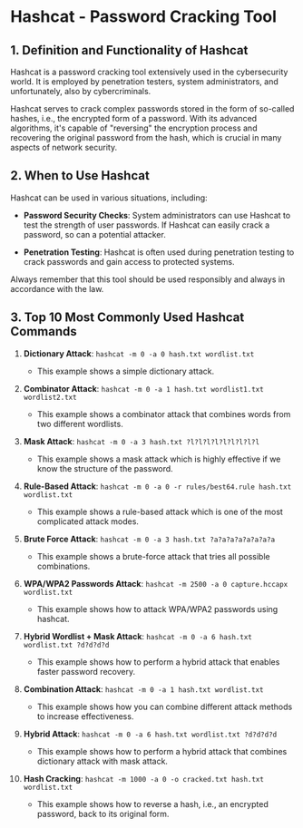 # Hashcat - Password Cracking Tool

## 1. Definition and Functionality of Hashcat

Hashcat is a password cracking tool extensively used in the cybersecurity world. It is employed by penetration testers, system administrators, and unfortunately, also by cybercriminals.

Hashcat serves to crack complex passwords stored in the form of so-called hashes, i.e., the encrypted form of a password. With its advanced algorithms, it's capable of "reversing" the encryption process and recovering the original password from the hash, which is crucial in many aspects of network security.

## 2. When to Use Hashcat

Hashcat can be used in various situations, including:

- **Password Security Checks**: System administrators can use Hashcat to test the strength of user passwords. If Hashcat can easily crack a password, so can a potential attacker.

- **Penetration Testing**: Hashcat is often used during penetration testing to crack passwords and gain access to protected systems.

Always remember that this tool should be used responsibly and always in accordance with the law.

## 3. Top 10 Most Commonly Used Hashcat Commands

1. **Dictionary Attack**: `hashcat -m 0 -a 0 hash.txt wordlist.txt`
    - This example shows a simple dictionary attack.

2. **Combinator Attack**: `hashcat -m 0 -a 1 hash.txt wordlist1.txt wordlist2.txt`
    - This example shows a combinator attack that combines words from two different wordlists.

3. **Mask Attack**: `hashcat -m 0 -a 3 hash.txt ?l?l?l?l?l?l?l?l?l`
    - This example shows a mask attack which is highly effective if we know the structure of the password.

4. **Rule-Based Attack**: `hashcat -m 0 -a 0 -r rules/best64.rule hash.txt wordlist.txt`
    - This example shows a rule-based attack which is one of the most complicated attack modes.

5. **Brute Force Attack**: `hashcat -m 0 -a 3 hash.txt ?a?a?a?a?a?a?a?a`
    - This example shows a brute-force attack that tries all possible combinations.

6. **WPA/WPA2 Passwords Attack**: `hashcat -m 2500 -a 0 capture.hccapx wordlist.txt`
    - This example shows how to attack WPA/WPA2 passwords using hashcat.

7. **Hybrid Wordlist + Mask Attack**: `hashcat -m 0 -a 6 hash.txt wordlist.txt ?d?d?d?d`
    - This example shows how to perform a hybrid attack that enables faster password recovery.

8. **Combination Attack**: `hashcat -m 0 -a 1 hash.txt wordlist.txt`
    - This example shows how you can combine different attack methods to increase effectiveness.

9. **Hybrid Attack**: `hashcat -m 0 -a 6 hash.txt wordlist.txt ?d?d?d?d`
    - This example shows how to perform a hybrid attack that combines dictionary attack with mask attack.

10. **Hash Cracking**: `hashcat -m 1000 -a 0 -o cracked.txt hash.txt wordlist.txt`
    - This example shows how to reverse a hash, i.e., an encrypted password, back to its original form.

